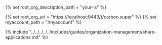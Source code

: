 {% set root_org_description_path = "your-is" %}

{% set root_org_url = "https://localhost:9443/t/carbon.super" %}
{% set myaccount_path = "/myaccount" %}

{% include "../../../../../includes/guides/organization-management/share-applications.md" %}

